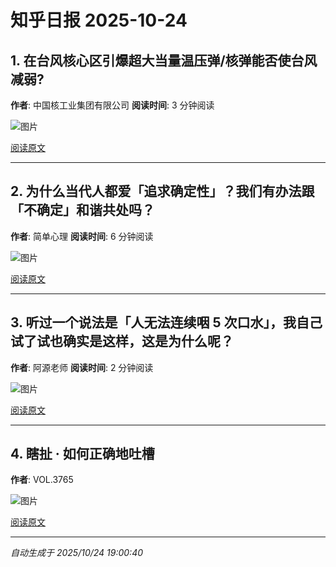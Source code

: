 # 知乎日报 2025-10-24

## 1. 在台风核心区引爆超大当量温压弹/核弹能否使台风减弱?
**作者**: 中国核工业集团有限公司
**阅读时间**: 3 分钟阅读

![图片](https://picx.zhimg.com/v2-ebe594cdc31203a84cbdb1ca0ca0ee7e.jpg?source=8673f162)

[阅读原文](https://daily.zhihu.com/story/9784947)

---

## 2. 为什么当代人都爱「追求确定性」？我们有办法跟「不确定」和谐共处吗？
**作者**: 简单心理
**阅读时间**: 6 分钟阅读

![图片](https://picx.zhimg.com/v2-62fce222c22e30cea629e423e4eb3cb5.jpg?source=8673f162)

[阅读原文](https://daily.zhihu.com/story/9784954)

---

## 3. 听过一个说法是「人无法连续咽 5 次口水」，我自己试了试也确实是这样，这是为什么呢？
**作者**: 阿源老师
**阅读时间**: 2 分钟阅读

![图片](https://pic1.zhimg.com/v2-600899e0edaa503c043e7c2e6e676de0.jpg?source=8673f162)

[阅读原文](https://daily.zhihu.com/story/9784959)

---

## 4. 瞎扯 · 如何正确地吐槽
**作者**: VOL.3765

![图片](https://picx.zhimg.com/v2-3cb34e5ef4a52b44ddf998748ef0b535.jpg?source=8673f162)

[阅读原文](https://daily.zhihu.com/story/9784846)

---

*自动生成于 2025/10/24 19:00:40*